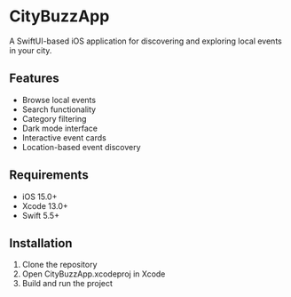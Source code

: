 # CityBuzzApp

A SwiftUI-based iOS application for discovering and exploring local events in your city.

## Features
- Browse local events
- Search functionality
- Category filtering
- Dark mode interface
- Interactive event cards
- Location-based event discovery

## Requirements
- iOS 15.0+
- Xcode 13.0+
- Swift 5.5+

## Installation
1. Clone the repository
2. Open CityBuzzApp.xcodeproj in Xcode
3. Build and run the project 